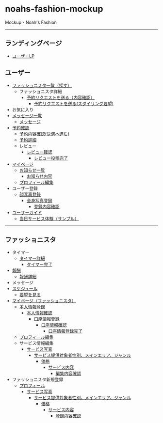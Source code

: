 # noahs-fashion-mockup
Mockup - Noah's Fashion
***
## ランディングページ
- [ユーザーLP](https://teppei-hashimoto.github.io/noahs-fashion-mockup/xperiy_lp.html)
## ユーザー
- [ファッショニスタ一覧（探す）](https://teppei-hashimoto.github.io/noahs-fashion-mockup/fashionista_list.html)
  - ファッショニスタ詳細
    - [予約リクエストを送る（内容確認）](https://teppei-hashimoto.github.io/noahs-fashion-mockup/reserve_application.html)
      - [予約リクエストを送る(スタイリング要望)](https://teppei-hashimoto.github.io/noahs-fashion-mockup/reserve_styling_request.html)
- お気に入り
- [メッセージ一覧](https://teppei-hashimoto.github.io/noahs-fashion-mockup/message_list.html)
  - [メッセージ](https://teppei-hashimoto.github.io/noahs-fashion-mockup/message.html)
- [予約確認](https://teppei-hashimoto.github.io/noahs-fashion-mockup/reserve.html)
  - [予約内容確認(決済へ進む)](https://teppei-hashimoto.github.io/noahs-fashion-mockup/reserve_confirm.html)
  - [予約詳細](https://teppei-hashimoto.github.io/noahs-fashion-mockup/reserve_infomation.html)
  - [レビュー](https://teppei-hashimoto.github.io/noahs-fashion-mockup/review.html)
    - [レビュー確認](https://teppei-hashimoto.github.io/noahs-fashion-mockup/review_confirm.html)
      - [レビュー投稿完了](https://teppei-hashimoto.github.io/noahs-fashion-mockup/review_complete.html)
- [マイページ](https://teppei-hashimoto.github.io/noahs-fashion-mockup/mypage.html)
  - [お知らせ一覧](https://teppei-hashimoto.github.io/noahs-fashion-mockup/notification_list.html)
    - [お知らせ内容](https://teppei-hashimoto.github.io/noahs-fashion-mockup/notification_detail.html)
  - [プロフィール編集](https://teppei-hashimoto.github.io/noahs-fashion-mockup/account/user_profile_edit.html)
- ユーザー登録
  - [顔写真登録](https://teppei-hashimoto.github.io/noahs-fashion-mockup/account/user_registration_selfie.html)
    - [全身写真登録](https://teppei-hashimoto.github.io/noahs-fashion-mockup/account/user_registration_coordinate.html)
      - [登録内容確認](https://teppei-hashimoto.github.io/noahs-fashion-mockup/account/user_registration_confirm.html)
- [ユーザーガイド](https://teppei-hashimoto.github.io/noahs-fashion-mockup/user_guide/user_guide.html)
  - [当日サービス体験（サンプル）](https://teppei-hashimoto.github.io/noahs-fashion-mockup/user_guide/user_guide_service.html)

***
## ファッショニスタ
- タイマー
  - [タイマー詳細](https://teppei-hashimoto.github.io/noahs-fashion-mockup/timer_detail.html)
    - [タイマー完了](https://teppei-hashimoto.github.io/noahs-fashion-mockup/timer_complete.html)
- [報酬](https://teppei-hashimoto.github.io/noahs-fashion-mockup/remuneration_list.html)
  - [報酬詳細](https://teppei-hashimoto.github.io/noahs-fashion-mockup/remuneration_detail.html)
- メッセージ
- [スケジュール](https://teppei-hashimoto.github.io/noahs-fashion-mockup/schedule.html)
  - [要望を見る](https://teppei-hashimoto.github.io/noahs-fashion-mockup/check_styling_request.html)
- [マイページ（ファッショニスタ）](https://teppei-hashimoto.github.io/noahs-fashion-mockup/mypage_fashionista.html)
  - [本人情報登録](https://teppei-hashimoto.github.io/noahs-fashion-mockup/fashionista_edit/card_register_account.html)
    - [本人情報確認](https://teppei-hashimoto.github.io/noahs-fashion-mockup/fashionista_edit/card_register_account_confirm.html)
      - [口座情報登録](https://teppei-hashimoto.github.io/noahs-fashion-mockup/fashionista_edit/card_register_bank.html)
        - [口座情報確認](https://teppei-hashimoto.github.io/noahs-fashion-mockup/fashionista_edit/card_register_bank_confirm.html)
          - [口座情報登録完了](https://teppei-hashimoto.github.io/noahs-fashion-mockup/fashionista_edit/card_register_complete.html)
  - [プロフィール編集](https://teppei-hashimoto.github.io/noahs-fashion-mockup/account/fashionista_edit_profile.html)
  - サービス情報編集
    - [サービス写真](https://teppei-hashimoto.github.io/noahs-fashion-mockup/account/fashionista_edit_images.html)
      - [サービス提供対象者性別、メインエリア、ジャンル](https://teppei-hashimoto.github.io/noahs-fashion-mockup/account/fashionista_edit_service.html)
        - [価格](https://teppei-hashimoto.github.io/noahs-fashion-mockup/account/fashionista_edit_price.html)
          - [サービス内容](https://teppei-hashimoto.github.io/noahs-fashion-mockup/account/fashionista_edit_content.html)
            - [編集内容確認](https://teppei-hashimoto.github.io/noahs-fashion-mockup/account/fashionista_edit_confirm.html)
- ファッショニスタ新規登録
  - [プロフィール](https://teppei-hashimoto.github.io/noahs-fashion-mockup/account/fashionista_registration_profile2.html)
    - [サービス写真](https://teppei-hashimoto.github.io/noahs-fashion-mockup/account/fashionista_registration_images.html)
      - [サービス提供対象者性別、メインエリア、ジャンル](https://teppei-hashimoto.github.io/noahs-fashion-mockup/account/fashionista_registration_service.html)
        - [価格](https://teppei-hashimoto.github.io/noahs-fashion-mockup/account/fashionista_registration_price.html)
          - [サービス内容](https://teppei-hashimoto.github.io/noahs-fashion-mockup/account/fashionista_registration_content.html)
            - [登録内容確認](https://teppei-hashimoto.github.io/noahs-fashion-mockup/account/fashionista_registration_confirm.html)
